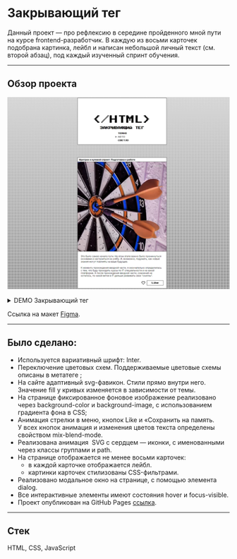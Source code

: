 # Закрывающий тег
Данный проект — про рефлексию в середине пройденного мной пути на курсе frontend-разработчик. В каждую из восьми карточек подобрана картинка, лейбл и написан небольшой личный текст (см. второй абзац), под каждый изученный спринт обучения. <br>

---
## Обзор проекта
![Preview image](assets/zakrivayuschiy-teg.png)
<details><summary>DEMO Закрывающий тег</summary>

![Preview image](assets/zakrivayuschiy-teg.gif)  
</details>

 Ссылка на макет [Figma](https://www.figma.com/design/wlEuATONOV9beiWvy77RIx/).

---
## Было сделано:
- Используется вариативный шрифт: Inter.
- Переключение цветовых схем. Поддерживаемые цветовые схемы описаны в метатеге <meta name="color-scheme" content="dark light">;
- На сайте адаптивный svg-фавикон. Стили прямо внутри него. Значение fill у кривых изменяется в зависимости от темы.
- На странице фиксированное фоновое изображение реализовано через background-color и background-image, с использованием градиента фона в CSS;
- Анимация стрелки в меню, кнопок Like и «Сохранить на память. У всех кнопок анимация и изменения цветов текста определены свойством mix-blend-mode.
- Реализована анимация  SVG с сердцем — иконки, с именованными через классы группами и path. 
- На странице отображается не менее восьми карточек:
  - в каждой карточке отображается лейбл.
  - картинки карточек стилизованы CSS-фильтрами.
- Реализовано модальное окно на странице, с помощью элемента dialog.
- Все интерактивные элементы имеют состояния hover и focus-visible.
- Проект опубликован на GitHub Pages [ссылка](https://oioeniks.github.io/zakrivayuschiy-teg/).
---
## Стек
HTML, CSS, JavaScript

